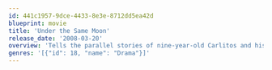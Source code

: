 ```yaml
---
id: 441c1957-9dce-4433-8e3e-8712dd5ea42d
blueprint: movie
title: 'Under the Same Moon'
release_date: '2008-03-20'
overview: 'Tells the parallel stories of nine-year-old Carlitos and his mother, Rosario. In the hopes of providing a better life for her son, Rosario works illegally in the U.S. while her mother cares for Carlitos back in Mexico.'
genres: '[{"id": 18, "name": "Drama"}]'
---
```

